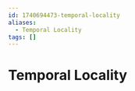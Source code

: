```yaml
---
id: 1740694473-temporal-locality
aliases:
  - Temporal Locality
tags: []
---
```


# Temporal Locality
